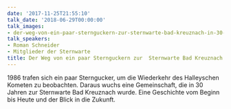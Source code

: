 ```yaml
---
date: '2017-11-25T21:55:10'
talk_date: '2018-06-29T00:00:00'
talk_images:
- der-weg-von-ein-paar-sternguckern-zur-sternwarte-bad-kreuznach-in-30-jahren-title.jpg
talk_speakers:
- Roman Schneider
- Mitglieder der Sternwarte
title: Der Weg von ein paar Sternguckern zur  Sternwarte Bad Kreuznach in 30 Jahren
---
```

1986 trafen sich ein paar Sterngucker, um die Wiederkehr des Halleyschen Kometen zu beobachten. Daraus wuchs eine Gemeinschaft, die in 30 Jahren zur Sternwarte Bad Kreuznach wurde. Eine Geschichte vom Beginn bis Heute und der Blick in die Zukunft.

